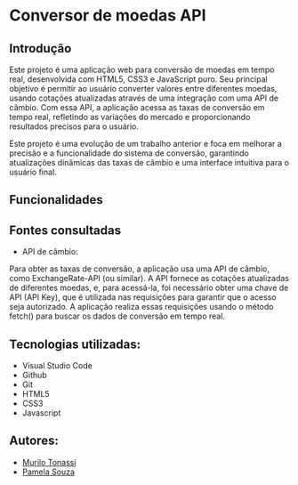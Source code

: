 # Conversor de moedas API

## Introdução 
Este projeto é uma aplicação web para conversão de moedas em tempo real, desenvolvida com HTML5, CSS3 e JavaScript puro. Seu principal objetivo é permitir ao usuário converter valores entre diferentes moedas, usando cotações atualizadas através de uma integração com uma API de câmbio. Com essa API, a aplicação acessa as taxas de conversão em tempo real, refletindo as variações do mercado e proporcionando resultados precisos para o usuário.
 
Este projeto é uma evolução de um trabalho anterior e foca em melhorar a precisão e a funcionalidade do sistema de conversão, garantindo atualizações dinâmicas das taxas de câmbio e uma interface intuitiva para o usuário final.

## Funcionalidades


## Fontes consultadas
- API de câmbio: 
 
Para obter as taxas de conversão, a aplicação usa uma API de câmbio, como ExchangeRate-API (ou similar). A API fornece as cotações atualizadas de diferentes moedas, e, para acessá-la, foi necessário obter uma chave de API (API Key), que é utilizada nas requisições para garantir que o acesso seja autorizado. A aplicação realiza essas requisições usando o método fetch() para buscar os dados de conversão em tempo real.

## Tecnologias utilizadas:
- Visual Studio Code
 - Github
 - Git
 - HTML5
 - CSS3
 - Javascript

  ## Autores:
- [Murilo Tonassi](https://github.com/murilo-tonassi)
- [Pamela Souza](https://github.com/PamelaSouzaSilva)